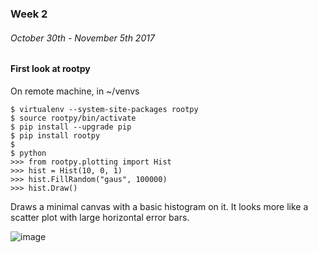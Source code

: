 ### Week 2
###### October 30th - November 5th 2017

#### First look at rootpy
On remote machine, in ~/venvs

    $ virtualenv --system-site-packages rootpy
    $ source rootpy/bin/activate
    $ pip install --upgrade pip
    $ pip install rootpy
    $
    $ python
    >>> from rootpy.plotting import Hist
    >>> hist = Hist(10, 0, 1)
    >>> hist.FillRandom("gaus", 100000)
    >>> hist.Draw()

Draws a minimal canvas with a basic histogram on it.
It looks more like a scatter plot with large horizontal error bars.

![image](https://github.com/H4rtland/masters/blob/master/week2/imgs/first_rootpy_hist?raw=true "Basic histogram")
